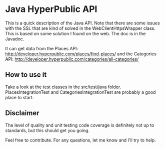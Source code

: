 Java HyperPublic API
=============

This is a quick description of the Java API. Note that there are some issues with the SSL that are kind of solved in the
WebClientHttpsWrapper class. This is based on some solution I found on the web. The doc is in the Javadoc.

It can get data from the Places API: http://developer.hyperpublic.com/places/find-places/
and the Categories API: http://developer.hyperpublic.com/categories/all-categories/

How to use it
-------------
Take a look at the test classes in the src/test/java folder.
PlacesIntegrationTest and CategoriesIntegrationTest are probably a good place to start.

Disclaimer
----------
The level of quality and unit testing code coverage is definitely not up to standards, but this should get you going.

Feel free to contribute. For any questions, let me know and I'll try to help.
